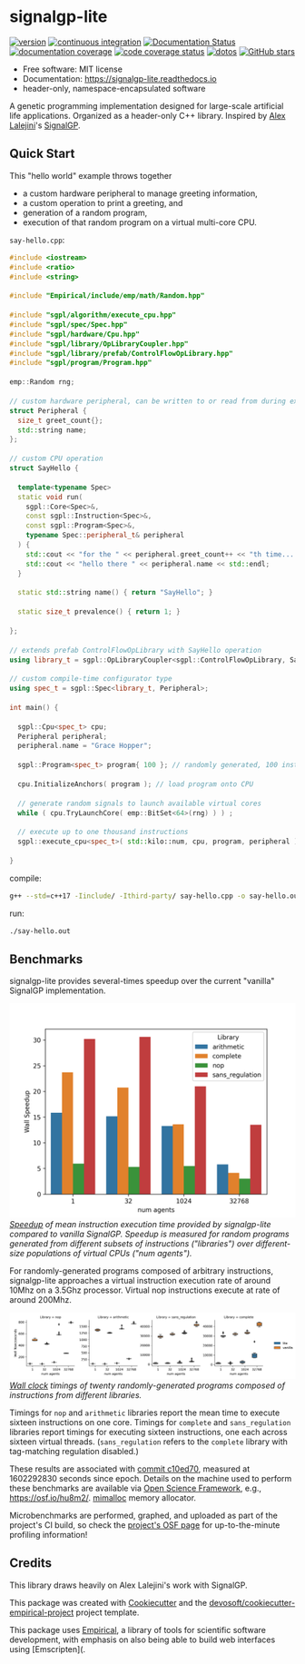 
# signalgp-lite

[![version](https://img.shields.io/endpoint?url=https%3A%2F%2Fmmore500.github.io%2Fsignalgp-lite%2Fversion-badge.json)](https://github.com/mmore500/signalgp-lite/releases)
[![continuous integration](https://github.com/mmore500/signalgp-lite/workflows/CI/badge.svg)](https://github.com/mmore500/signalgp-lite/actions?query=workflow%3ACI)
[![Documentation Status](https://readthedocs.org/projects/signalgp-lite/badge/?version=latest)](https://signalgp-lite.readthedocs.io/en/latest/?badge=latest)
[![documentation coverage](https://img.shields.io/endpoint?url=https%3A%2F%2Fmmore500.github.io%2Fsignalgp-lite%2Fdocumentation-coverage-badge.json)](https://signalgp-lite.readthedocs.io/en/latest/)
[![code coverage status](https://codecov.io/gh/mmore500/signalgp-lite/branch/master/graph/badge.svg)](https://codecov.io/gh/mmore500/signalgp-lite)
[![dotos](https://img.shields.io/endpoint?url=https%3A%2F%2Fmmore500.com%2Fsignalgp-lite%2Fdoto-badge.json)](https://github.com/mmore500/signalgp-lite/search?q=todo+OR+fixme&type=)
[![GitHub stars](https://img.shields.io/github/stars/mmore500/signalgp-lite.svg?style=flat-square&logo=github&label=Stars&logoColor=white)](https://github.com/mmore500/signalgp-lite)

<!-- Check out the live in-browser web app at <https://mmore500.github.io/signalgp-lite>. -->

-   Free software: MIT license
-   Documentation: <https://signalgp-lite.readthedocs.io>
-   header-only, namespace-encapsulated software

A genetic programming implementation designed for large-scale artificial life applications.
Organized as a header-only C++ library.
Inspired by [Alex Lalejini](http://lalejini.com/)'s [SignalGP](https://github.com/amlalejini/signalgp).

## Quick Start

This "hello world" example throws together
* a custom hardware peripheral to manage greeting information,
* a custom operation to print a greeting, and
* generation of a random program,
* execution of that random program on a virtual multi-core CPU.

`say-hello.cpp`:
```cpp
#include <iostream>
#include <ratio>
#include <string>

#include "Empirical/include/emp/math/Random.hpp"

#include "sgpl/algorithm/execute_cpu.hpp"
#include "sgpl/spec/Spec.hpp"
#include "sgpl/hardware/Cpu.hpp"
#include "sgpl/library/OpLibraryCoupler.hpp"
#include "sgpl/library/prefab/ControlFlowOpLibrary.hpp"
#include "sgpl/program/Program.hpp"

emp::Random rng;

// custom hardware peripheral, can be written to or read from during execution
struct Peripheral {
  size_t greet_count{};
  std::string name;
};

// custom CPU operation
struct SayHello {

  template<typename Spec>
  static void run(
    sgpl::Core<Spec>&,
    const sgpl::Instruction<Spec>&,
    const sgpl::Program<Spec>&,
    typename Spec::peripheral_t& peripheral
  ) {
    std::cout << "for the " << peripheral.greet_count++ << "th time... ";
    std::cout << "hello there " << peripheral.name << std::endl;
  }

  static std::string name() { return "SayHello"; }

  static size_t prevalence() { return 1; }

};

// extends prefab ControlFlowOpLibrary with SayHello operation
using library_t = sgpl::OpLibraryCoupler<sgpl::ControlFlowOpLibrary, SayHello>;

// custom compile-time configurator type
using spec_t = sgpl::Spec<library_t, Peripheral>;

int main() {

  sgpl::Cpu<spec_t> cpu;
  Peripheral peripheral;
  peripheral.name = "Grace Hopper";

  sgpl::Program<spec_t> program{ 100 }; // randomly generated, 100 instructions

  cpu.InitializeAnchors( program ); // load program onto CPU

  // generate random signals to launch available virtual cores
  while ( cpu.TryLaunchCore( emp::BitSet<64>(rng) ) ) ;

  // execute up to one thousand instructions
  sgpl::execute_cpu<spec_t>( std::kilo::num, cpu, program, peripheral );

}
```

compile:
```bash
g++ --std=c++17 -Iinclude/ -Ithird-party/ say-hello.cpp -o say-hello.out
```

run:
```bash
./say-hello.out
```

## Benchmarks

signalgp-lite provides several-times speedup over the current "vanilla" SignalGP implementation.

[![lite speedup, compared to vanilla](docs/assets/measurement=wall-speedup+ext=.png)](https://osf.io/2pdur/)
*[Speedup](https://en.wikipedia.org/wiki/Speedup) of mean instruction execution time provided by signalgp-lite compared to vanilla SignalGP.
Speedup is measured for random programs generated from different subsets of instructions ("libraries") over different-size populations of virtual CPUs ("num agents").*

For randomly-generated programs composed of arbitrary instructions, signalgp-lite approaches a virtual instruction execution rate of around 10Mhz on a 3.5Ghz processor.
Virtual nop instructions execute at rate of around 200Mhz.

[![raw timings of lite and vanilla](docs/assets/fliers=True+measurement=wall-nanoseconds+ext=.png)](https://osf.io/6te73/)
*[Wall clock](https://en.wikipedia.org/wiki/Elapsed_real_time) timings of twenty randomly-generated programs composed of instructions from different libraries.*

Timings for `nop` and `arithmetic` libraries report the mean time to execute sixteen instructions on one core.
Timings for `complete` and `sans_regulation` libraries report timings for executing sixteen instructions, one each across sixteen virtual threads.
(`sans_regulation` refers to the `complete` library with tag-matching regulation disabled.)

These results are associated with [commit c10ed70](https://github.com/mmore500/signalgp-lite/commit/c10ed70), measured at 1602292830 seconds since epoch.
Details on the machine used to perform these benchmarks are available via [Open Science Framework](https://osf.io/), e.g., <https://osf.io/hu8m2/>.
[mimalloc](https://github.com/microsoft/mimalloc) memory allocator.

Microbenchmarks are performed, graphed, and uploaded as part of the project's CI build, so check the [project's OSF page](https://osf.io/j8pge/) for up-to-the-minute profiling information!

## Credits

This library draws heavily on Alex Lalejini's work with SignalGP.

This package was created with [Cookiecutter](https://github.com/audreyr/cookiecutter) and the [devosoft/cookiecutter-empirical-project](https://github.com/devosoft/cookiecutter-empirical-project) project template.

This package uses [Empirical](https://github.com/devosoft/Empirical#readme), a library of tools for scientific software development, with emphasis on also being able to build web interfaces using [Emscripten](.
